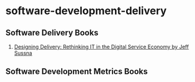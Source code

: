# software-development-delivery

## Software Delivery Books
1. [Designing Delivery: Rethinking IT in the Digital Service Economy by Jeff Sussna](https://read.amazon.in/kp/embed?asin=B00YT68I46&preview=newtab&linkCode=kpe&ref_=cm_sw_r_kb_dp_C3uDBbVY4E58W)

## Software Development Metrics Books
